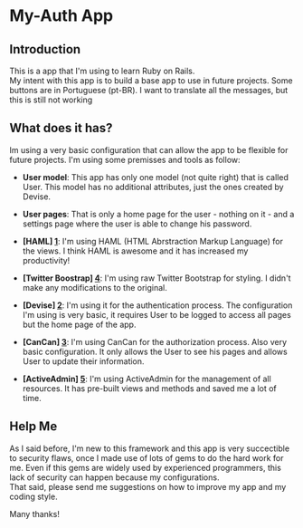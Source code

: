 # My-Auth App

## Introduction

This is a app that I'm using to learn Ruby on Rails.  
My intent with this app is to build a base app to use in future projects. Some 
buttons are in Portuguese (pt-BR). I want to translate all the messages, but this 
is still not working

## What does it has?

Im using a very basic configuration that can allow the app to be flexible
for future projects. I'm using some premisses and tools as follow:

+ **User model**: This app has only one model (not quite right) that is called User.
This model has no additional attributes, just the ones created by Devise.

+ **User pages**: That is only a home page for the user - nothing on it - and a 
settings page where the user is able to change his password.

+ **[HAML] [1]**: I'm using HAML (HTML Abrstraction Markup Language) for the views. 
I think HAML is awesome and it has increased my productivity!

+ **[Twitter Boostrap] [4]**: I'm using raw Twitter Bootstrap for styling. I didn't 
make any modifications to the original. 

+ **[Devise] [2]**: I'm using it for the authentication process. The configuration
I'm using is very basic, it requires User to be logged to access all pages but
the home page of the app.

+ **[CanCan] [3]**: I'm using CanCan for the authorization process. Also very basic
configuration. It only allows the User to see his pages and allows User to update
their information.

+ **[ActiveAdmin] [5]**: I'm using ActiveAdmin for the management of all resources. 
It has pre-built views and methods and saved me a lot of time.

## Help Me

As I said before, I'm new to this framework and this app is very succectible to 
security flaws, once I made use of lots of gems to do the hard work for me. Even if 
this gems are widely used by experienced programmers, this lack of security can happen
because my configurations.  
That said, please send me suggestions on how to improve my app and my coding style.  
  
Many thanks!

[1]: haml.info/ "HAML"
[2]: https://github.com/plataformatec/devise "Devise"
[3]: https://github.com/ryanb/cancan "CanCan"
[4]: twitter.github.com/bootstrap/ "Bootstrap"
[5]: https://github.com/gregbell/active_admin "ActiveAdmin"